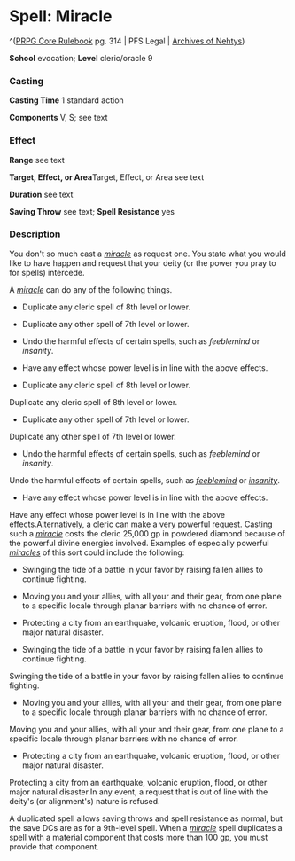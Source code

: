 # Spell: Miracle

^([PRPG Core Rulebook][ss-miracle] pg. 314 | PFS Legal | [Archives of Nehtys][sn-miracle])

**School** evocation; **Level** cleric/oracle 9

### Casting

**Casting Time** 1 standard action  

**Components** V, S; see text

### Effect

**Range** see text  

**Target, Effect, or Area**Target, Effect, or Area see text  

**Duration** see text  

**Saving Throw** see text; **Spell Resistance** yes

### Description

You don't so much cast a _[miracle]_ as request one. You state what you would like to have happen and request that your deity (or the power you pray to for spells) intercede.  

A _[miracle]_ can do any of the following things.

* Duplicate any cleric spell of 8th level or lower.

* Duplicate any other spell of 7th level or lower.

* Undo the harmful effects of certain spells, such as _feeblemind_ or _insanity_.

* Have any effect whose power level is in line with the above effects.

* Duplicate any cleric spell of 8th level or lower.

Duplicate any cleric spell of 8th level or lower.

* Duplicate any other spell of 7th level or lower.

Duplicate any other spell of 7th level or lower.

* Undo the harmful effects of certain spells, such as _feeblemind_ or _insanity_.

Undo the harmful effects of certain spells, such as _[feeblemind]_ or _[insanity]_.

* Have any effect whose power level is in line with the above effects.

Have any effect whose power level is in line with the above effects.Alternatively, a cleric can make a very powerful request. Casting such a _[miracle]_ costs the cleric 25,000 gp in powdered diamond because of the powerful divine energies involved. Examples of especially powerful _[miracles]_ of this sort could include the following:

* Swinging the tide of a battle in your favor by raising fallen allies to continue fighting.

* Moving you and your allies, with all your and their gear, from one plane to a specific locale through planar barriers with no chance of error.

* Protecting a city from an earthquake, volcanic eruption, flood, or other major natural disaster.

* Swinging the tide of a battle in your favor by raising fallen allies to continue fighting.

Swinging the tide of a battle in your favor by raising fallen allies to continue fighting.

* Moving you and your allies, with all your and their gear, from one plane to a specific locale through planar barriers with no chance of error.

Moving you and your allies, with all your and their gear, from one plane to a specific locale through planar barriers with no chance of error.

* Protecting a city from an earthquake, volcanic eruption, flood, or other major natural disaster.

Protecting a city from an earthquake, volcanic eruption, flood, or other major natural disaster.In any event, a request that is out of line with the deity's (or alignment's) nature is refused.  

A duplicated spell allows saving throws and spell resistance as normal, but the save DCs are as for a 9th-level spell. When a _[miracle]_ spell duplicates a spell with a material component that costs more than 100 gp, you must provide that component.

[ss-miracle]: http://paizo.com/pathfinderRPG/v57
[sn-miracle]: http://www.archivesofnethys.com/SpellDisplay.aspx?ItemName=Miracle
[miracle]: http://www.archivesofnethys.com/SpellDisplay.aspx?ItemName=miracle
[insanity]: http://www.archivesofnethys.com/SpellDisplay.aspx?ItemName=insanity
[miracles]: http://www.archivesofnethys.com/SpellDisplay.aspx?ItemName=miracles
[feeblemind]: http://www.archivesofnethys.com/SpellDisplay.aspx?ItemName=feeblemind
